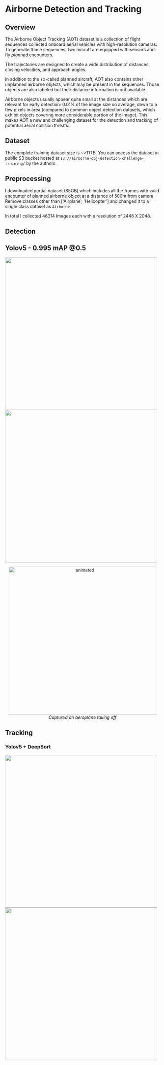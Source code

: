 # Airborne Detection and Tracking

## Overview
The Airborne Object Tracking (AOT) dataset is a collection of flight sequences collected onboard aerial vehicles with high-resolution cameras. To generate those sequences, two aircraft are equipped with sensors and fly _planned_ encounters.

The trajectories are designed to create a wide distribution of distances, closing velocities, and approach angles. 

In addition to the so-called planned aircraft, AOT also contains other unplanned airborne objects, which may be present in the sequences.
Those objects are also labeled but their distance information is not available.

Airborne objects usually appear quite small at the distances which are relevant for early detection: 0.01% of the image size on average, down to a few pixels in area (compared to common object detection datasets, which exhibit objects covering more considerable portion of the image). This makes AOT a new and challenging dataset for the detection and tracking of potential aerial collision threats. 

## Dataset

The complete training dataset size is ~>11TB. You can access the dataset in public S3 bucket hosted at `s3://airborne-obj-detection-challenge-training/` by the authors.

## Preprocessing

I downloaded partial dataset (85GB) which includes all the frames with valid encounter of planned airborne object at a distance of 500m from camera. Remove classes other than ['Airplane', 'Helicopter'] and changed it to a single class dataset as `Airborne` 

In total I collected 46314 Images each with a resolution of 2448 X 2048.

## Detection

## Yolov5 - 0.995 mAP @0.5

<img src="https://github.com/Shk-aftab/Airborne-Detection-and-Tracking/blob/main/assets/detection/test1.gif" width="495"/> <img src="https://github.com/Shk-aftab/Airborne-Detection-and-Tracking/blob/main/assets/detection/test2.gif" width="495"/>


<p align="center">
  <img src="https://github.com/Shk-aftab/Airborne-Detection-and-Tracking/blob/main/assets/detection/bandra.gif" alt="animated" width="480" />
  <br>
  <em>Captured an aeroplane taking off</em>
</p>

## Tracking

### Yolov5 + DeepSort

<img src="https://github.com/Shk-aftab/Airborne-Detection-and-Tracking/blob/main/assets/ds_tracking_test1.gif" width="495"/> <img src="https://github.com/Shk-aftab/Airborne-Detection-and-Tracking/blob/main/assets/ds_tracking_test2.gif" width="495"/>





